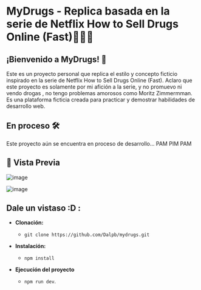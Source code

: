 # MyDrugs - Replica basada en la serie de Netflix  How to Sell Drugs Online (Fast)🤑😈🤑

## ¡Bienvenido a MyDrugs! 🚀
Este es un proyecto personal que replica el estilo y concepto ficticio inspirado en la serie de Netflix How to Sell Drugs Online (Fast). Aclaro que este proyecto es solamente por mi afición  a la serie, y no promuevo ni vendo drogas , no tengo problemas amorosos como Moritz Zimmermman. Es una plataforma ficticia creada para practicar y demostrar habilidades de desarrollo web.

## En proceso 🛠️
Este proyecto aún se encuentra en proceso de desarrollo... PAM PIM PAM

## 📸 Vista Previa
![image](https://github.com/user-attachments/assets/37763884-5e62-451e-a270-594d0fce4048)

![image](https://github.com/user-attachments/assets/b74648fe-4399-478b-9664-7c0ce19d0462)



## Dale un vistaso :D :
- **Clonación:**
  - `git clone https://github.com/Dalpb/mydrugs.git `
- **Instalación:**
  - `npm install`
  
- **Ejecución del proyecto**
  - `npm run dev`.

